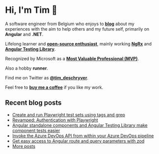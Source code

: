 # Hi, I'm Tim 👋

A software engineer from Belgium who enjoys to **[blog](https://timdeschryver.dev/blog)** about
my experiences with the aim to help others and my future self, primarily on
**Angular** and **.NET**.

Lifelong learner and **[open-source enthusiast](https://github.com/timdeschryver)**, mainly working **[NgRx](https://ngrx.io/)** and **[Angular Testing Library](https://testing-library.com/docs/angular-testing-library/)**.

Recognized by Microsoft as a **[Most Valuable Professional (MVP)](https://mvp.microsoft.com/en-us/PublicProfile/5004452?fullName=Tim%20Deschryver)**.

Also a hobby **runner**.

Find me on Twitter as **[@tim_deschryver](https://timdeschryver.dev/twitter)**.

Feel free to **[buy me a coffee](https://ko-fi.com/timdeschryver)** if you like my work.

<!-- prettier-ignore-start -->
<!-- BLOG:START -->

## Recent blog posts

- [Create and run Playwright test sets using tags and grep](https://timdeschryver.dev/blog/create-and-run-playwright-test-sets-using-tags-and-grep)
- [Revamped: Authentication with Playwright](https://timdeschryver.dev/blog/revamped-authentication-with-playwright)
- [Angular standalone components and Angular Testing Library make component tests easier](https://timdeschryver.dev/blog/angular-standalone-components-and-angular-testing-library-make-component-tests-easier)
- [Invoke the Azure DevOps API from within your Azure DevOps pipeline](https://timdeschryver.dev/blog/invoke-the-azure-devops-api-from-within-your-azure-devops-pipeline)
- [Get easy access to Angular route and query parameters with zod](https://timdeschryver.dev/blog/get-easy-access-to-angular-route-and-query-parameters-with-zod)
- [More posts](https://timdeschryver.dev/blog)

<!-- BLOG:END -->
<!-- prettier-ignore-end -->
